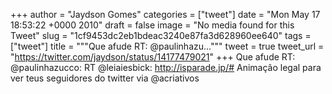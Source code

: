 
+++
author = "Jaydson Gomes"
categories = ["tweet"]
date = "Mon May 17 18:53:22 +0000 2010"
draft = false
image = "No media found for this Tweet"
slug = "1cf9453dc2eb1bdeac3240e87fa3d628960ee640"
tags = ["tweet"]
title = """Que afude RT: @paulinhazu..."""
tweet = true
tweet_url = "https://twitter.com/jaydson/status/14177479021"
+++
Que afude RT: @paulinhazucco: RT @leiaiesbick: http://isparade.jp/# Animação legal para ver teus seguidores do twitter via @acriativos
